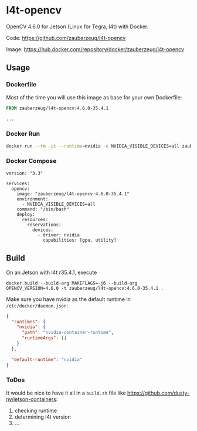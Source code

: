 # l4t-opencv

OpenCV 4.6.0 for Jetson (Linux for Tegra, l4t) with Docker.

Code: https://github.com/zauberzeug/l4t-opencv

Image: https://hub.docker.com/repository/docker/zauberzeug/l4t-opencv

## Usage

### Dockerfile

Most of the time you will use this image as base for your own Dockerfile:

```dockerfile
FROM zauberzeug/l4t-opencv:4.6.0-35.4.1

...
```

### Docker Run

```bash
docker run --rm -it --runtime=nvidia -e NVIDIA_VISIBLE_DEVICES=all zauberzeug/l4t-opencv:4.6.0-35.4.1 
```

### Docker Compose

```
version: "3.3"

services:
  opencv:
    image: "zauberzeug/l4t-opencv:4.6.0-35.4.1"
    environment:
      - NVIDIA_VISIBLE_DEVICES=all
    command: "/bin/bash"
    deploy:
      resources:
        reservations:
          devices:
            - driver: nvidia
              capabilities: [gpu, utility]
```

## Build

On an Jetson with l4t r35.4.1, execute

```
docker build --build-arg MAKEFLAGS=-j6 --build-arg OPENCV_VERSION=4.6.0 -t zauberzeug/l4t-opencv:4.6.0-35.4.1 .
```

Make sure you have nvidia as the default runtime in `/etc/docker/daemon.json`:

```json
{
  "runtimes": {
    "nvidia": {
      "path": "nvidia-container-runtime",
      "runtimeArgs": []
    }
  },

  "default-runtime": "nvidia"
}
```

### ToDos

It would be nice to have it all in a `build.sh` file like https://github.com/dusty-nv/jetson-containers:

 1. checking runtime
 2. determining l4t version
 3. ... 
